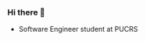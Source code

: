 ### Hi there 👋

<!--
**Miguel-de-Castro/Miguel-de-Castro** is a ✨ _special_ ✨ repository because its `README.md` (this file) appears on your GitHub profile.

Here are some ideas to get you started:

- 🔭 I’m currently working on ...
- 🌱 I’m currently learning ...
- 👯 I’m looking to collaborate on ...
- 🤔 I’m looking for help with ...
- 💬 Ask me about ...
- 📫 How to reach me: ...
- 😄 Pronouns: ...
- ⚡ Fun fact: ...
-->
- Software Engineer student at PUCRS
<div>
<!--   <a href="https://github.com/Miguel-de-Castro">
  <img height="180em" src="https://github-readme-stats.vercel.app/api?username=Miguel-de-Castro&show_icons=true&theme=dark&include_all_commits=true&count_private=false"/>
 <img height="180em" src="https://github-readme-stats.vercel.app/api/top-langs/?username=Miguel-de-Castro&layout=compact&langs_count=16&theme=dark"/> -->
</div>
  <!--
![Miguel's GitHub stats](https://github-readme-stats.vercel.app/api?username=Miguel-de-Castro&count_private=true&show_icons=true&theme=dark)
[![Top Langs](https://github-readme-stats.vercel.app/api/top-langs/?username=Miguel-de-Castro&layout=compact)](https://github.com/Miguel-de-Castro/github-readme-stats)
-->

